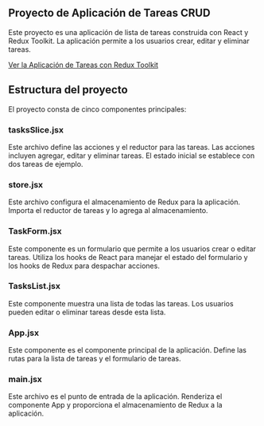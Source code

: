 ## Proyecto de Aplicación de Tareas CRUD
Este proyecto es una aplicación de lista de tareas construida con React y Redux Toolkit. La aplicación permite a los usuarios crear, editar y eliminar tareas.

[Ver la Aplicación de Tareas con Redux Toolkit](https://react-redux-toolkit-tailwind-js.netlify.app/)

## Estructura del proyecto
El proyecto consta de cinco componentes principales:

### tasksSlice.jsx
Este archivo define las acciones y el reductor para las tareas. Las acciones incluyen agregar, editar y eliminar tareas. El estado inicial se establece con dos tareas de ejemplo.

### store.jsx
Este archivo configura el almacenamiento de Redux para la aplicación. Importa el reductor de tareas y lo agrega al almacenamiento.

### TaskForm.jsx
Este componente es un formulario que permite a los usuarios crear o editar tareas. Utiliza los hooks de React para manejar el estado del formulario y los hooks de Redux para despachar acciones.

### TasksList.jsx
Este componente muestra una lista de todas las tareas. Los usuarios pueden editar o eliminar tareas desde esta lista.

### App.jsx
Este componente es el componente principal de la aplicación. Define las rutas para la lista de tareas y el formulario de tareas.

### main.jsx
Este archivo es el punto de entrada de la aplicación. Renderiza el componente App y proporciona el almacenamiento de Redux a la aplicación.
